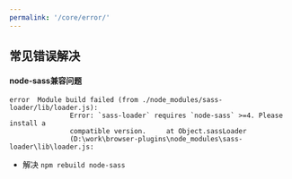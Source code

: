 ```yaml
---
permalink: '/core/error/'
---
```


## 常见错误解决
#### node-sass兼容问题
```
error  Module build failed (from ./node_modules/sass-loader/lib/loader.js):
               Error: `sass-loader` requires `node-sass` >=4. Please install a
               compatible version.     at Object.sassLoader
               (D:\work\browser-plugins\node_modules\sass-loader\lib\loader.js:
```
- 解决 `npm rebuild node-sass`
